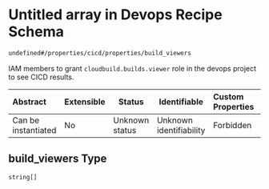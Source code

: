 # Untitled array in Devops Recipe Schema

```txt
undefined#/properties/cicd/properties/build_viewers
```

IAM members to grant `cloudbuild.builds.viewer` role in the devops project to see CICD results.


| Abstract            | Extensible | Status         | Identifiable            | Custom Properties | Additional Properties | Access Restrictions | Defined In                                                                                                    |
| :------------------ | ---------- | -------------- | ----------------------- | :---------------- | --------------------- | ------------------- | ------------------------------------------------------------------------------------------------------------- |
| Can be instantiated | No         | Unknown status | Unknown identifiability | Forbidden         | Allowed               | none                | [devops.schema.json\*](../../../../../../../../../../tmp/182028425/devops.schema.json "open original schema") |

## build_viewers Type

`string[]`
